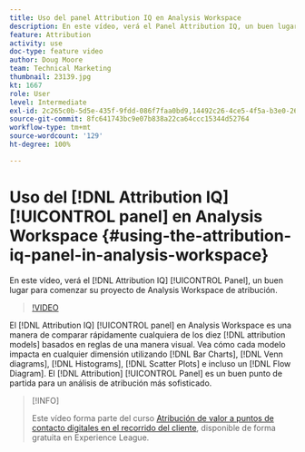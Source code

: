 ```yaml
---
title: Uso del panel Attribution IQ en Analysis Workspace
description: En este vídeo, verá el Panel Attribution IQ, un buen lugar para comenzar su proyecto de Analysis Workspace de atribución.
feature: Attribution
activity: use
doc-type: feature video
author: Doug Moore
team: Technical Marketing
thumbnail: 23139.jpg
kt: 1667
role: User
level: Intermediate
exl-id: 2c265c0b-5d5e-435f-9fdd-086f7faa0bd9,14492c26-4ce5-4f5a-b3e0-2605f59cfca9
source-git-commit: 8fc641743bc9e07b838a22ca64ccc15344d52764
workflow-type: tm+mt
source-wordcount: '129'
ht-degree: 100%

---
```


# Uso del [!DNL Attribution IQ] [!UICONTROL panel] en Analysis Workspace {#using-the-attribution-iq-panel-in-analysis-workspace}

En este vídeo, verá el [!DNL Attribution IQ] [!UICONTROL Panel], un buen lugar para comenzar su proyecto de Analysis Workspace de atribución.

>[!VIDEO](https://video.tv.adobe.com/v/23139/?quality=12&learn=on)

El [!DNL Attribution IQ] [!UICONTROL panel] en Analysis Workspace es una manera de comparar rápidamente cualquiera de los diez [!DNL attribution models] basados en reglas de una manera visual. Vea cómo cada modelo impacta en cualquier dimensión utilizando [!DNL Bar Charts], [!DNL Venn diagrams], [!DNL Histograms], [!DNL Scatter Plots] e incluso un [!DNL Flow Diagram]. El [!DNL Attribution] [!UICONTROL Panel] es un buen punto de partida para un análisis de atribución más sofisticado.

>[!INFO]
>
> Este vídeo forma parte del curso [Atribución de valor a puntos de contacto digitales en el recorrido del cliente](https://experienceleague.adobe.com/?recommended=Analytics-U-1-2020.2&amp;lang=es), disponible de forma gratuita en Experience League.
